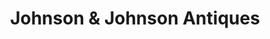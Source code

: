 ---
title: "Johnson & Johnson Antiques"
url: /kirkby-lonsdale/johnson-und-johnson-antiques/
shop: Antiquitäten
---